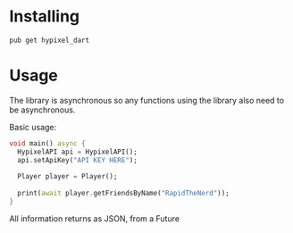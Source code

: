 # Installing

`pub get hypixel_dart`

# Usage

The library is asynchronous so any functions using the
library also need to be asynchronous. 

Basic usage:

```dart
void main() async {
  HypixelAPI api = HypixelAPI();
  api.setApiKey("API KEY HERE");
  
  Player player = Player();
  
  print(await player.getFriendsByName("RapidTheNerd"));
}
```
All information returns as JSON, from a Future

